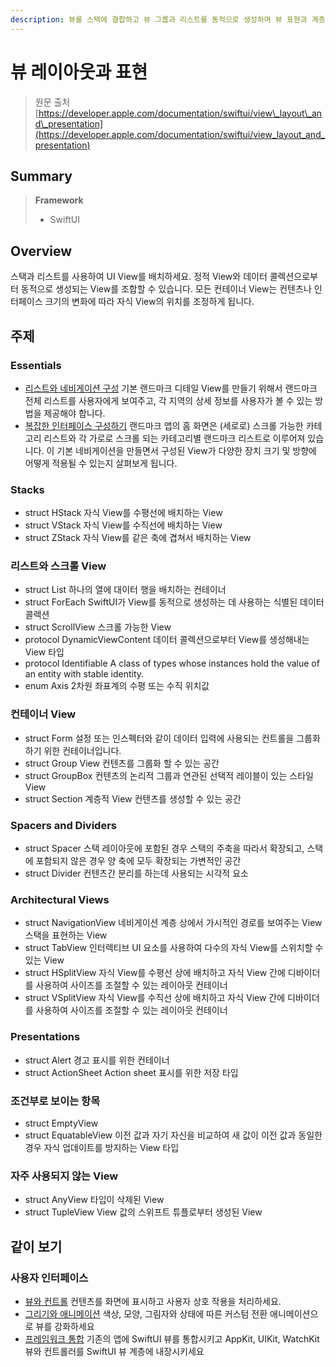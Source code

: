 ```yaml
---
description: 뷰를 스택에 결합하고 뷰 그룹과 리스트를 동적으로 생성하며 뷰 표현과 계층을 정의하세요
---
```


# 뷰 레이아웃과 표현

> 원문 출처  
> [https://developer.apple.com/documentation/swiftui/view\_layout\_and\_presentation](https://developer.apple.com/documentation/swiftui/view_layout_and_presentation)

## Summary

> **Framework**
>
> * SwiftUI

## Overview

스택과 리스트를 사용하여 UI View를 배치하세요. 정적 View와 데이터 콜렉션으로부터 동적으로 생성되는 View를 조합할 수 있습니다. 모든 컨테이너 View는 컨텐츠나 인터페이스 크기의 변화에 따라 자식 View의 위치를 조정하게 됩니다.

## 주제 <a id="topics"></a>

### Essentials

* [리스트와 네비게이션 구성](https://developer.apple.com/tutorials/swiftui/building-lists-and-navigation) 기본 랜드마크 디테일 View를 만들기 위해서 랜드마크 전체 리스트를 사용자에게 보여주고,  각 지역의 상세 정보를 사용자가 볼 수 있는 방법을 제공해야 합니다.
* [복잡한 인터페이스 구성하기](https://developer.apple.com/tutorials/swiftui/composing-complex-interfaces) 랜드마크 앱의 홈 화면은 \(세로로\) 스크롤 가능한 카테고리 리스트와 각 가로로 스크롤 되는 카테고리별 랜드마크 리스트로 이루어져 있습니다. 이 기본 네비게이션을 만들면서 구성된 View가 다양한 장치 크기 및 방향에 어떻게 적용될 수 있는지 살펴보게 됩니다.

### Stacks

* struct HStack 자식 View를 수평선에 배치하는 View
* struct VStack 자식 View를 수직선에 배치하는 View
* struct ZStack 자식 View를 같은 축에 겹쳐서 배치하는 View

### 리스트와 스크롤 View <a id="lists-and-scroll-views"></a>

* struct List 하나의 열에 대이터 행을 배치하는 컨테이너
* struct ForEach SwiftUI가 View를 동적으로 생성하는 데 사용하는 식별된 데이터 콜렉션
* struct ScrollView 스크롤 가능한 View
* protocol DynamicViewContent 데이터 콜렉션으로부터 View를 생성해내는 View 타입
* protocol Identifiable A class of types whose instances hold the value of an entity with stable identity.
* enum Axis 2차원 좌표계의 수평 또는 수직 위치값

### 컨테이너 View <a id="container-views"></a>

* struct Form 설정 또는 인스펙터와 같이 데이터 입력에 사용되는 컨트롤을 그룹화 하기 위한 컨테이너입니다.
* struct Group View 컨텐츠를 그룹화 할 수 있는 공간
* struct GroupBox 컨텐츠의 논리적 그룹과 연관된 선택적 레이블이 있는 스타일 View
* struct Section 계층적 View 컨텐츠를 생성할 수 있는 공간

### Spacers and Dividers

* struct Spacer 스택 레이아웃에 포함된 경우 스택의 주축을 따라서 확장되고, 스택에 포함되지 않은 경우 양 축에 모두 확장되는 가변적인 공간
* struct Divider 컨텐츠간 분리를 하는데 사용되는 시각적 요소

### Architectural Views

* struct NavigationView 네비게이션 계층 상에서 가시적인 경로를 보여주는 View 스택을 표현하는 View
* struct TabView 인터렉티브 UI 요소를 사용하여 다수의 자식 View를 스위치할 수 있는 View
* struct HSplitView 자식 View를 수평선 상에 배치하고 자식 View 간에 디바이더를 사용하여 사이즈를 조절할 수 있는 레이아웃 컨테이너
* struct VSplitView 자식 View를 수직선 상에 배치하고 자식 View 간에 디바이더를 사용하여 사이즈를 조절할 수 있는 레이아웃 컨테이너

### Presentations

* struct Alert 경고 표시를 위한 컨테이너
* struct ActionSheet Action sheet 표시를 위한 저장 타입

### 조건부로 보이는 항목 <a id="conditionally-visible-items"></a>

* struct EmptyView
* struct EquatableView 이전 값과 자기 자신을 비교하여 새 값이 이전 값과 동일한 경우 자식 업데이트를 방지하는 View 타입

### 자주 사용되지 않는 View <a id="infrequently-used-views"></a>

* struct AnyView 타입이 삭제된 View
* struct TupleView View 값의 스위프트 튜플로부터 생성된 View



## 같이 보기 <a id="see-also"></a>

### 사용자 인터페이스 <a id="user-interface"></a>

* [뷰와 컨트롤](views-and-controls/) 컨텐츠를 화면에 표시하고 사용자 상호 작용을 처리하세요.
* [그리기와 애니메이션](drawing-and-animation.md) 색상, 모양, 그림자와 상태에 따른 커스텀 전환 애니메이션으로 뷰를 강화하세요
* [프레임워크 통합](framework-intergration.md) 기존의 앱에 SwiftUI 뷰를 통합시키고 AppKit, UIKit, WatchKit 뷰와 컨트롤러를 SwiftUI 뷰 계층에 내장시키세요

